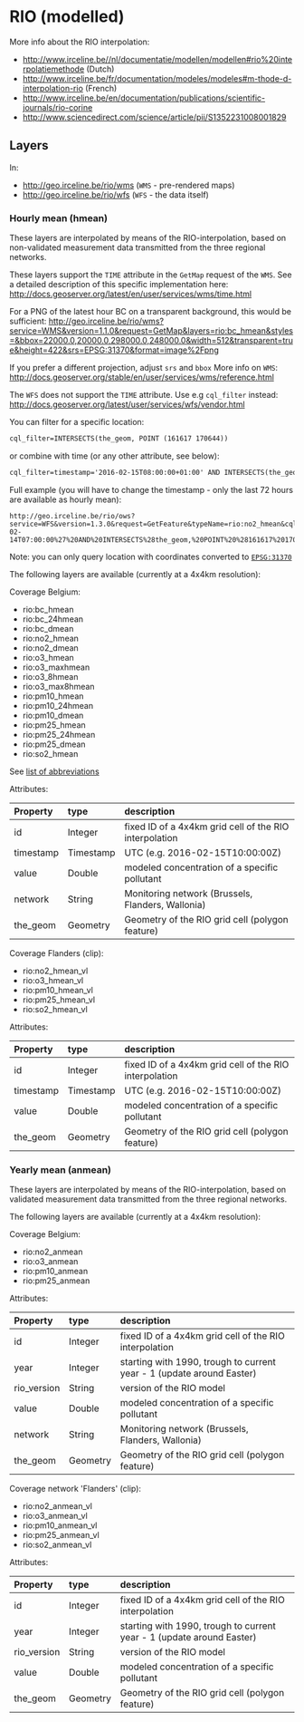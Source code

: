 # RIO (modelled)
More info about the RIO interpolation:
* http://www.irceline.be//nl/documentatie/modellen/modellen#rio%20interpolatiemethode (Dutch)
* http://www.irceline.be/fr/documentation/modeles/modeles#m-thode-d-interpolation-rio (French)
* http://www.irceline.be/en/documentation/publications/scientific-journals/rio-corine
* http://www.sciencedirect.com/science/article/pii/S1352231008001829

## Layers
In:
* http://geo.irceline.be/rio/wms (`WMS` - pre-rendered maps)
* http://geo.irceline.be/rio/wfs (`WFS` - the data itself)

### Hourly mean (hmean)
These layers are interpolated by means of the RIO-interpolation, based on non-validated measurement data transmitted from the three regional networks.

These layers support the `TIME` attribute in the `GetMap` request of the `WMS`. See a detailed description of this specific implementation here:
http://docs.geoserver.org/latest/en/user/services/wms/time.html

For a PNG of the latest hour BC on a transparent background, this would be sufficient:
http://geo.irceline.be/rio/wms?service=WMS&version=1.1.0&request=GetMap&layers=rio:bc_hmean&styles=&bbox=22000.0,20000.0,298000.0,248000.0&width=512&transparent=true&height=422&srs=EPSG:31370&format=image%2Fpng

If you prefer a different projection, adjust `srs` and `bbox`
More info on `WMS`: http://docs.geoserver.org/stable/en/user/services/wms/reference.html

The `WFS` does not support the `TIME` attribute. Use e.g `cql_filter` instead:
http://docs.geoserver.org/latest/user/services/wfs/vendor.html

You can filter for a specific location:
```xml
cql_filter=INTERSECTS(the_geom, POINT (161617 170644))
```
or combine with time (or any other attribute, see below):
```xml
cql_filter=timestamp='2016-02-15T08:00:00+01:00' AND INTERSECTS(the_geom, POINT (161617 170644))
```
Full example (you will have to change the timestamp - only the last 72 hours are available as hourly mean):
```url
http://geo.irceline.be/rio/ows?service=WFS&version=1.3.0&request=GetFeature&typeName=rio:no2_hmean&cql_filter=timestamp=%272016-02-14T07:00:00%27%20AND%20INTERSECTS%28the_geom,%20POINT%20%28161617%20170644%29%29
```
Note: you can only query location with coordinates converted to [`EPSG:31370`](http://spatialreference.org/ref/epsg/belge-1972-belgian-lambert-72/)

The following layers are available (currently at a 4x4km resolution):

Coverage Belgium:
* rio:bc_hmean
* rio:bc_24hmean
* rio:bc_dmean
* rio:no2_hmean
* rio:no2_dmean
* rio:o3_hmean
* rio:o3_maxhmean
* rio:o3_8hmean
* rio:o3_max8hmean
* rio:pm10_hmean
* rio:pm10_24hmean
* rio:pm10_dmean
* rio:pm25_hmean
* rio:pm25_24hmean
* rio:pm25_dmean
* rio:so2_hmean

See [list of abbreviations](../readme.md#abbreviations)

Attributes:

| Property  | type      | description                                            |
|:----------|:----------|:-------------------------------------------------------|
| id        | Integer   | fixed ID of a 4x4km grid cell of the RIO interpolation |
| timestamp | Timestamp | UTC (e.g. 2016-02-15T10:00:00Z)                        |
| value     | Double    | modeled concentration of a specific pollutant          |
| network   | String    | Monitoring network (Brussels, Flanders, Wallonia)      |
| the_geom  | Geometry  | Geometry of the RIO grid cell (polygon feature)        |

Coverage Flanders (clip):
* rio:no2_hmean_vl
* rio:o3_hmean_vl
* rio:pm10_hmean_vl
* rio:pm25_hmean_vl
* rio:so2_hmean_vl

Attributes:

| Property  | type      | description                                            |
|:----------|:----------|:-------------------------------------------------------|
| id        | Integer   | fixed ID of a 4x4km grid cell of the RIO interpolation |
| timestamp | Timestamp | UTC (e.g. 2016-02-15T10:00:00Z)                        |
| value     | Double    | modeled concentration of a specific pollutant          |
| the_geom  | Geometry  | Geometry of the RIO grid cell (polygon feature)        |

### Yearly mean (anmean)
These layers are interpolated by means of the RIO-interpolation, based on validated measurement data transmitted from the three regional networks.

The following layers are available (currently at a 4x4km resolution):

Coverage Belgium:
* rio:no2_anmean
* rio:o3_anmean
* rio:pm10_anmean
* rio:pm25_anmean

Attributes:

| Property    | type     | description                                                           |
|:------------|:---------|:----------------------------------------------------------------------|
| id          | Integer  | fixed ID of a 4x4km grid cell of the RIO interpolation                |
| year        | Integer  | starting with 1990, trough to current year - 1 (update around Easter) |
| rio_version | String   | version of the RIO model                                              |
| value       | Double   | modeled concentration of a specific pollutant                         |
| network     | String   | Monitoring network (Brussels, Flanders, Wallonia)                     |
| the_geom    | Geometry | Geometry of the RIO grid cell (polygon feature)                       |

Coverage network 'Flanders' (clip):
* rio:no2_anmean_vl
* rio:o3_anmean_vl
* rio:pm10_anmean_vl
* rio:pm25_anmean_vl
* rio:so2_anmean_vl

Attributes:

| Property    | type     | description                                                           |
|:------------|:---------|:----------------------------------------------------------------------|
| id          | Integer  | fixed ID of a 4x4km grid cell of the RIO interpolation                |
| year        | Integer  | starting with 1990, trough to current year - 1 (update around Easter) |
| rio_version | String   | version of the RIO model                                              |
| value       | Double   | modeled concentration of a specific pollutant                         |
| the_geom    | Geometry | Geometry of the RIO grid cell (polygon feature)                       |
